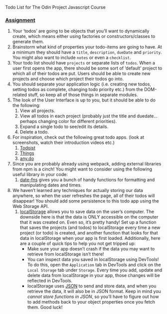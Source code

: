 Todo List
for The Odin Project Javascript Course

<section data-title="assignment">
  <h3 id="assignment"><a href="#assignment" class="anchor-link">Assignment</a></h3>

  <div class="lesson-content__panel">

<ol>
    <li>Your ‘todos’ are going to be objects that you’ll want to dynamically create, which means either using factories or constructors/classes to generate them.</li>
    <li>Brainstorm what kind of properties your todo-items are going to have. At a minimum they should have a <code>title</code>, <code>description</code>, <code>dueDate</code> and <code>priority</code>.  You might also want to include <code>notes</code>  or even a <code>checklist</code>.</li>
    <li>Your todo list should have <code>projects</code> or separate lists of <code>todos</code>.  When a user first opens the app, there should be some sort of ‘default’ project to which all of their todos are put.  Users should be able to create new projects and choose which project their todos go into.</li>
    <li>You should separate your application logic (i.e. creating new todos, setting todos as complete, changing todo priority etc.) from the DOM-related stuff, so keep all of those things in separate modules.</li>
    <li>The look of the User Interface is up to you, but it should be able to do the following:
    <ol>
        <li>View all projects.</li>
        <li>View all todos in each project (probably just the title and duedate… perhaps changing color for different priorities).</li>
        <li>Expand a single todo to see/edit its details.</li>
        <li>Delete a todo.</li>
    </ol>
    </li>
    <li>For inspiration, check out the following great todo apps. (look at screenshots, watch their introduction videos etc.)
    <ol>
        <li><a href="https://en.todoist.com/" target="_blank" rel="noopener noreferrer">Todoist</a></li>
        <li><a href="https://culturedcode.com/things/" target="_blank" rel="noopener noreferrer">Things</a></li>
        <li><a href="https://www.any.do/" target="_blank" rel="noopener noreferrer">any.do</a></li>
    </ol>
    </li>
    <li>Since you are probably already using webpack, adding external libraries from npm is a cinch!  You might want to consider using the following useful library in your code:
    <ol>
        <li><a href="https://github.com/date-fns/date-fns" target="_blank" rel="noopener noreferrer">date-fns</a> gives you a bunch of handy functions for formatting and manipulating dates and times.</li>
    </ol>
    </li>
    <li>We haven’t learned any techniques for actually storing our data anywhere, so when the user refreshes the page, all of their todos will disappear! You should add some persistence to this todo app using the Web Storage API.
    <ol>
        <li><a href="https://developer.mozilla.org/en-US/docs/Web/API/Web_Storage_API/Using_the_Web_Storage_API" target="_blank" rel="noopener noreferrer">localStorage</a> allows you to save data on the user’s computer. The downside here is that the data is ONLY accessible on the computer that it was created on. Even so, it’s pretty handy! Set up a function that saves the projects (and todos) to localStorage every time a new project (or todo) is created, and another function that looks for that data in localStorage when your app is first loaded. Additionally, here are a couple of quick tips to help you not get tripped up:
        <ul>
            <li>Make sure your app doesn’t crash if the data you may want to retrieve from localStorage isn’t there!</li>
            <li>You can inspect data you saved in localStorage using DevTools! To do this, open the <code>Application</code> tab in DevTools and click on the <code>Local Storage</code> tab under <code>Storage</code>. Every time you add, update and delete data from localStorage in your app, those changes will be reflected in DevTools.</li>
            <li>localStorage uses <a href="https://developer.mozilla.org/en-US/docs/Web/JavaScript/Reference/Global_Objects/JSON" target="_blank" rel="noopener noreferrer">JSON</a> to send and store data, and when you retrieve the data, it will also be in JSON format. Keep in mind you <em>cannot store functions in JSON</em>, so you’ll have to figure out how to add methods back to your object properties once you fetch them. Good luck!</li>
        </ul>
        </li>
    </ol>
    </li>
</ol>

  </div>

</section>